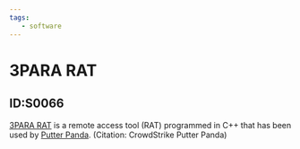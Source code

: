 ```yaml
---
tags:
   - software
---
```

# 3PARA RAT
## ID:S0066
[3PARA RAT](software/S0066) is a remote access tool (RAT) programmed in C++ that has been used by [Putter Panda](groups/G0024). (Citation: CrowdStrike Putter Panda)
